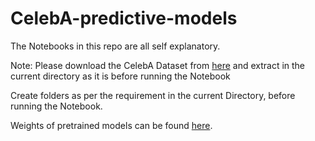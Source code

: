 # CelebA-predictive-models

The Notebooks in this repo are all self explanatory.

Note: Please download the CelebA Dataset from [here](https://www.kaggle.com/jessicali9530/celeba-dataset) and extract in the current directory as it is before running the Notebook

Create folders as per the requirement in the current Directory, before running the Notebook.

Weights of pretrained models can be found [here](https://drive.google.com/drive/folders/1kLc2Fsptx3BY_lsIyGbs-YLHtax3MVbX?usp=sharing).

